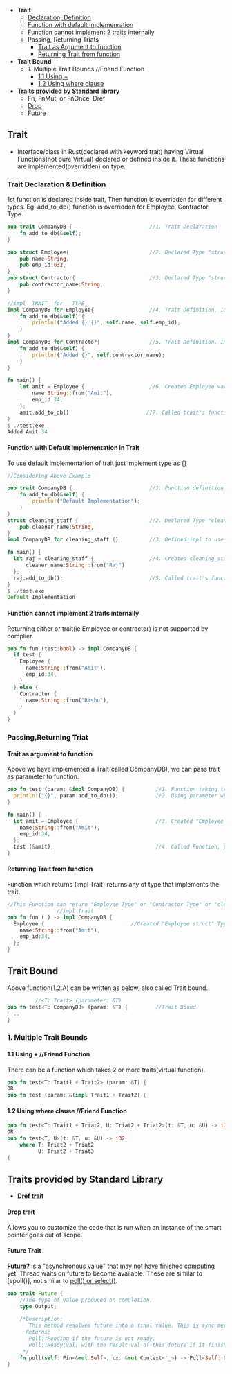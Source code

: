 - **Trait**
  - [Declaration, Definition](#dec)
  - [Function with default implemenration](#def)
  - [Function cannot implement 2 traits internally](#invalid-t)
  - Passing, Returning Triats
    - [Trait as Argument to function](#arg)
    - [Returning Trait from function](#r)
- **Trait Bound**
  - _1._ Multiple Trait Bounds //Friend Function
      - [1.1 Using +](#usingplus)
      - [1.2 Using where clause](#usingplus)
- **Traits provided by Standard library**
  - Fn, FnMut, or FnOnce, Dref
  - [Drop](#dr)
  - [Future](#fu)


## Trait
- Interface/class in Rust(declared with keyword trait) having Virtual Functions(not pure Virtual) declared or defined inside it. These functions are implemented(overridden) on type.

<a name=dec></a>
### Trait Declaration & Definition
1st function is declared inside trait, Then function is overridden for different types. Eg: add_to_db() function is overridden for Employee, Contractor Type.
```rust
pub trait CompanyDB {                         //1. Trait Declaration
    fn add_to_db(&self);
}

pub struct Employee{                          //2. Declared Type "struct Employee"
    pub name:String,
    pub emp_id:u32,
}
pub struct Contractor{                        //3. Declared Type "struct Contractor".
    pub contractor_name:String,
}

//impl  TRAIT  for   TYPE
impl CompanyDB for Employee{                  //4. Trait Definition. Implemented trait/Overridden for Type="Employee struct"
    fn add_to_db(&self) {
        println!("Added {} {}", self.name, self.emp_id);
    }
}
impl CompanyDB for Contractor{                //5. Trait Definition. Implemented trait/Overrideen for Type="Contractor struct"
    fn add_to_db(&self) {
        println!("Added {}", self.contractor_name);
    }
}

fn main() {
    let amit = Employee {                     //6. Created Employee variable
        name:String::from("Amit"),
        emp_id:34,
    };
    amit.add_to_db()                         //7. Called trait's function for type
}
$ ./test.exe
Added Amit 34
```

<a name=def></a>
#### Function with Default Implementation in Trait
To use default implementation of trait just implement type as {}
```rust
//Considering Above Example

pub trait CompanyDB {                         //1. Function definition is provided in trait
    fn add_to_db(&self) {
        println!("Default Implementation");
    }
}
struct cleaning_staff {                       //2. Declared Type "cleaning_staff struct"
    pub cleaner_name:String,
}
impl CompanyDB for cleaning_staff {}          //3. Defined impl to use default impl

fn main() {                                   
  let raj = cleaning_staff {                  //4. Created cleaning_staff variable
      cleaner_name:String::from("Raj") 
  };
  raj.add_to_db();                            //5. Called trait's function for type
}
$ ./test.exe
Default Implementation
```

<a name=invalid-t></a>
#### Function cannot implement 2 traits internally
Returning either or trait(ie Employee or contractor) is not supported by complier.
```rust
pub fn fun (test:bool) -> impl CompanyDB {      
  if test {
    Employee {
      name:String::from("Amit"),
      emp_id:34,  
    }
  } else {
    Contractor {
      name:String::from("Rishu"),
    }
  }
}
```

### Passing,Returning Triat 
<a name=arg></a>
#### Trait as argument to function
Above we have implemented a Trait(called CompanyDB), we can pass trait as parameter to function.
```rs
pub fn test (param: &impl CompanyDB) {          //1. Function taking trait as parameter          //1.2.A
  println!("{}", param.add_to_db());            //2. Using parameter we can call function declared/defined in trait
}

fn main() {
  let amit = Employee {                         //3. Created "Employee struct" Type object.
    name:String::from("Amit"),
    emp_id:34,  
  };
  test (&amit);                                 //4. Called Function, passed instance of Type implementing triat
}
```
<a name=r></a>
#### Returning Trait from function
Function which returns (impl Trait) returns any of type that implements the trait.
```rust
//This Function can return "Employee Type" or "Contractor Type" or "cleaning_staff Type". see above
                //impl Trait
pub fn fun ( ) -> impl CompanyDB {      
  Employee {                            //Created "Employee struct" Type object.
    name:String::from("Amit"),
    emp_id:34,  
  };
}
```

## Trait Bound
Above function(1.2.A) can be written as below, also called Trait bound.
```rs
         //<T: Trait> (parameter: &T)
pub fn test<T: CompanyDB> (param: &T) {         //Trait Bound
  ..
}
```

### 1. Multiple Trait Bounds 
<a name=usingplus></a>
#### 1.1 Using +   //Friend Function
There can be a function which takes 2 or more traits(virtual function).
```rs
pub fn test<T: Trait1 + Trait2> (param: &T) {
OR
pub fn test (param: &(impl Trait1 + Trait2) {
```
<a name=usingplus></a>
#### 1.2 Using where clause   //Friend Function
```rs
pub fn test<T: Trait1 + Triat2, U: Triat2 + Triat2>(t: &T, u: &U) -> i32 {
OR
pub fn test<T, U>(t: &T, u: &U) -> i32
    where T: Triat2 + Triat2
          U: Triat2 + Triat3
{
```

## Traits provided by Standard Library
- **[Dref trait](/Languages/Programming_Languages/Rust/Smart_Pointers)**

<a name=dr></a>
#### Drop trait
Allows you to customize the code that is run when an instance of the smart pointer goes out of scope.

<a name=fu></a>
#### Future Trait
**Future?** is a "asynchronous value" that may not have finished computing yet. Thread waits on future to become available. These are similar to [epoll()], not smilar to [poll() or select()]().
```rs
pub trait Future {
    //The type of value produced on completion.
    type Output;                 
    
    /*Description:
       This method resolves future into a final value. This is aync method does not block if value is not ready
      Returns:
       Poll::Pending if the future is not ready. 
       Poll::Ready(val) with the result val of this future if it finished successfully.
     */
    fn poll(self: Pin<&mut Self>, cx: &mut Context<'_>) -> Poll<Self::Output>;
}
```

